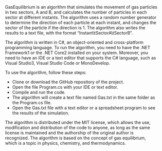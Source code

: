 GasEquilibrium is an algorithm that simulates the movement of gas particles in two sectors, A and B, and calculates the number of particles in each sector at different instants. The algorithm uses a random number generator to determine the direction of each particle at each instant, and changes the sector of the particle if the direction is 1. The algorithm also writes the results to a text file, with the format “Instant\tSectorA\tSectorB”.

The algorithm is written in C#, an object-oriented and cross-platform programming language. To run the algorithm, you need to have the .NET Framework1 or the .NET Core2 installed on your system. Moreover, you need to have an IDE or a text editor that supports the C# language, such as Visual Studio3, Visual Studio Code or MonoDevelop.

To use the algorithm, follow these steps:

- Clone or download the GitHub repository of the project.
- Open the file Program.cs with your IDE or text editor.
- Compile and run the code.
- The algorithm will create a text file named Gas.txt in the same folder as the Program.cs file.
- Open the Gas.txt file with a text editor or a spreadsheet program to see the results of the simulation.

The algorithm is distributed under the MIT license, which allows the use, modification and distribution of the code to anyone, as long as the same license is maintained and the authorship of the original author is recognized. The algorithm is based on the concept of gas equilibrium, which is a topic in physics, chemistry, and thermodynamics.

